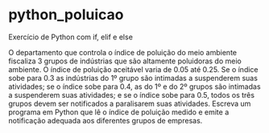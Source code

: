 # python_poluicao
Exercício de Python com if, elif e else

O departamento que controla o índice de poluição do meio ambiente fiscaliza 3 grupos de indústrias que são altamente poluidoras do meio ambiente.
O índice de poluição aceitável varia de 0.05 até 0.25.
Se o índice sobe para 0.3 as indústrias do 1º grupo são intimadas a suspenderem suas atividades;
se o índice sobe para 0.4, as do 1º e do 2º grupos são intimadas a suspenderem suas atividades;
e se o índice sobe para 0.5, todos os três grupos devem ser notificados a paralisarem suas atividades.
Escreva um programa em Python que lê o índice de poluição medido e emite a notificação adequada aos diferentes grupos de empresas.
